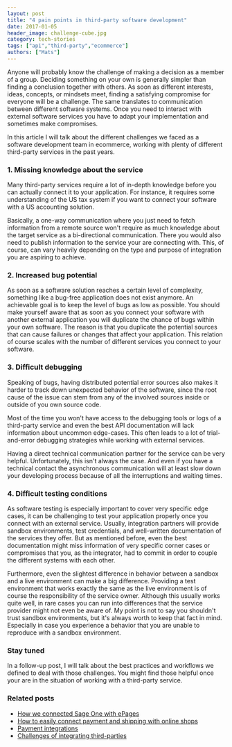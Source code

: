 ```yaml
---
layout: post
title: "4 pain points in third-party software development"
date: 2017-01-05
header_image: challenge-cube.jpg
category: tech-stories
tags: ["api","third-party","ecommerce"]
authors: ["Mats"]
---
```


Anyone will probably know the challenge of making a decision as a member of a group.
Deciding something on your own is generally simpler than finding a conclusion together with others.
As soon as different interests, ideas, concepts, or mindsets meet, finding a satisfying compromise for everyone will be a challenge.
The same translates to communication between different software systems.
Once you need to interact with external software services you have to adapt your implementation and sometimes make compromises.

In this article I will talk about the different challenges we faced as a software development team in ecommerce, working with plenty of different third-party services in the past years.

### 1. Missing knowledge about the service

Many third-party services require a lot of in-depth knowledge before you can actually connect it to your application.
For instance, it requires some understanding of the US tax system if you want to connect your software with a US accounting solution.

Basically, a one-way communication where you just need to fetch information from a remote source won't require as much knowledge about the target service as a bi-directional communication.
There you would also need to publish information to the service your are connecting with.
This, of course, can vary heavily depending on the type and purpose of integration you are aspiring to achieve.

### 2. Increased bug potential

As soon as a software solution reaches a certain level of complexity, something like a bug-free application does not exist anymore.
An achievable goal is to keep the level of bugs as low as possible.
You should make yourself aware that as soon as you connect your software with another external application you will duplicate the chance of bugs within your own software.
The reason is that you duplicate the potential sources that can cause failures or changes that affect your application.
This relation of course scales with the number of different services you connect to your software.

### 3. Difficult debugging

Speaking of bugs, having distributed potential error sources also makes it harder to track down unexpected behavior of the software, since the root cause of the issue can stem from any of the involved sources inside or outside of you own source code.

Most of the time you won't have access to the debugging tools or logs of a third-party service and even the best API documentation will lack information about uncommon edge-cases.
This often leads to a lot of trial-and-error debugging strategies while working with external services.

Having a direct technical communication partner for the service can be very helpful.
Unfortunately, this isn't always the case.
And even if you have a technical contact the asynchronous communication will at least slow down your developing process because of all the interruptions and waiting times.

### 4. Difficult testing conditions

As software testing is especially important to cover very specific edge cases, it can be challenging to test your application properly once you connect with an external service.
Usually, integration partners will provide sandbox environments, test credentials, and well-written documentation of the services they offer.
But as mentioned before, even the best documentation might miss information of very specific corner cases or compromises that you, as the integrator, had to commit in order to couple the different systems with each other.

Furthermore, even the slightest difference in behavior between a sandbox and a live environment can make a big difference.
Providing a test environment that works exactly the same as the live environment is of course the responsibility of the service owner.
Although this usually works quite well, in rare cases you can run into differences that the service provider might not even be aware of.
My point is not to say you shouldn't trust sandbox environments, but it's always worth to keep that fact in mind.
Especially in case you experience a behavior that you are unable to reproduce with a sandbox environment.

### Stay tuned

In a follow-up post, I will talk about the best practices and workflows we defined to deal with those challenges.
You might find those helpful once your are in the situation of working with a third-party service.

### Related posts

* [How we connected Sage One with ePages](/blog/tech-stories/how-we-connected-sageone-with-epages/)
* [How to easily connect payment and shipping with online shops](/blog/tech-stories/how-to-easily-connect-payment-and-shipping-with-online-shops/)
* [Payment integrations](/blog/tech-stories/payment-integrations/)
* [Challenges of integrating third-parties](/blog/tech-stories/challenges-of-integrating-third-parties/)

